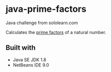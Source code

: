 # java-prime-factors
Java challenge from sololearn.com

Calculates the [prime factors](https://www.mathsisfun.com/prime-factorization.html) of a natural number.

## Built with

 - Java SE JDK 1.8
 - NetBeans IDE 9.0
 
